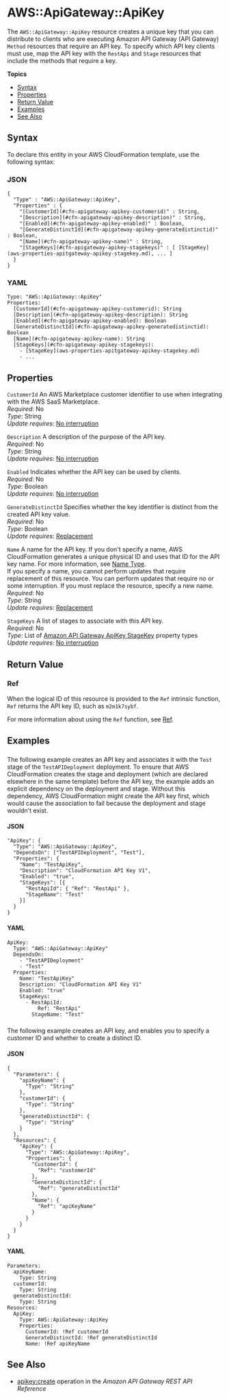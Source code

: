 # AWS::ApiGateway::ApiKey<a name="aws-resource-apigateway-apikey"></a>

The `AWS::ApiGateway::ApiKey` resource creates a unique key that you can distribute to clients who are executing Amazon API Gateway \(API Gateway\) `Method` resources that require an API key\. To specify which API key clients must use, map the API key with the `RestApi` and `Stage` resources that include the methods that require a key\.

**Topics**
+ [Syntax](#aws-resource-apigateway-apikey-syntax)
+ [Properties](#w3ab2c21c10c17b9)
+ [Return Value](#aws-resource-apigateway-apikey-returnvalues)
+ [Examples](#aws-resource-apigateway-apikey-examples)
+ [See Also](#aws-resource-apigateway-apikey-seealso)

## Syntax<a name="aws-resource-apigateway-apikey-syntax"></a>

To declare this entity in your AWS CloudFormation template, use the following syntax:

### JSON<a name="aws-resource-apigateway-apikey-syntax.json"></a>

```
{
  "Type" : "AWS::ApiGateway::ApiKey",
  "Properties" : {
    "[CustomerId](#cfn-apigateway-apikey-customerid)" : String,
    "[Description](#cfn-apigateway-apikey-description)" : String,
    "[Enabled](#cfn-apigateway-apikey-enabled)" : Boolean,
    "[GenerateDistinctId](#cfn-apigateway-apikey-generatedistinctid)" : Boolean,
    "[Name](#cfn-apigateway-apikey-name)" : String,
    "[StageKeys](#cfn-apigateway-apikey-stagekeys)" : [ [StageKey](aws-properties-apitgateway-apikey-stagekey.md), ... ]
  }
}
```

### YAML<a name="aws-resource-apigateway-apikey-syntax.yaml"></a>

```
Type: "AWS::ApiGateway::ApiKey"
Properties: 
  [CustomerId](#cfn-apigateway-apikey-customerid): String
  [Description](#cfn-apigateway-apikey-description): String
  [Enabled](#cfn-apigateway-apikey-enabled): Boolean
  [GenerateDistinctId](#cfn-apigateway-apikey-generatedistinctid): Boolean
  [Name](#cfn-apigateway-apikey-name): String
  [StageKeys](#cfn-apigateway-apikey-stagekeys):
    - [StageKey](aws-properties-apitgateway-apikey-stagekey.md)
    - ...
```

## Properties<a name="w3ab2c21c10c17b9"></a>

`CustomerId`  <a name="cfn-apigateway-apikey-customerid"></a>
An AWS Marketplace customer identifier to use when integrating with the AWS SaaS Marketplace\.  
*Required*: No  
*Type*: String  
*Update requires*: [No interruption](using-cfn-updating-stacks-update-behaviors.md#update-no-interrupt)

`Description`  <a name="cfn-apigateway-apikey-description"></a>
A description of the purpose of the API key\.  
*Required*: No  
*Type*: String  
*Update requires*: [No interruption](using-cfn-updating-stacks-update-behaviors.md#update-no-interrupt)

`Enabled`  <a name="cfn-apigateway-apikey-enabled"></a>
Indicates whether the API key can be used by clients\.  
*Required*: No  
*Type*: Boolean  
*Update requires*: [No interruption](using-cfn-updating-stacks-update-behaviors.md#update-no-interrupt)

`GenerateDistinctId`  <a name="cfn-apigateway-apikey-generatedistinctid"></a>
Specifies whether the key identifier is distinct from the created API key value\.  
*Required*: No  
*Type*: Boolean  
*Update requires*: [Replacement](using-cfn-updating-stacks-update-behaviors.md#update-replacement)

`Name`  <a name="cfn-apigateway-apikey-name"></a>
A name for the API key\. If you don't specify a name, AWS CloudFormation generates a unique physical ID and uses that ID for the API key name\. For more information, see [Name Type](aws-properties-name.md)\.  
If you specify a name, you cannot perform updates that require replacement of this resource\. You can perform updates that require no or some interruption\. If you must replace the resource, specify a new name\.
*Required*: No  
*Type*: String  
*Update requires*: [Replacement](using-cfn-updating-stacks-update-behaviors.md#update-replacement)

`StageKeys`  <a name="cfn-apigateway-apikey-stagekeys"></a>
A list of stages to associate with this API key\.  
*Required*: No  
*Type*: List of [Amazon API Gateway ApiKey StageKey](aws-properties-apitgateway-apikey-stagekey.md) property types  
*Update requires*: [No interruption](using-cfn-updating-stacks-update-behaviors.md#update-no-interrupt)

## Return Value<a name="aws-resource-apigateway-apikey-returnvalues"></a>

### Ref<a name="aws-resource-apigateway-apikey-ref"></a>

When the logical ID of this resource is provided to the `Ref` intrinsic function, `Ref` returns the API key ID, such as `m2m1k7sybf`\.

For more information about using the `Ref` function, see [Ref](intrinsic-function-reference-ref.md)\.

## Examples<a name="aws-resource-apigateway-apikey-examples"></a>

### <a name="aws-resource-apigateway-apikey-example2"></a>

The following example creates an API key and associates it with the `Test` stage of the `TestAPIDeployment` deployment\. To ensure that AWS CloudFormation creates the stage and deployment \(which are declared elsewhere in the same template\) before the API key, the example adds an explicit dependency on the deployment and stage\. Without this dependency, AWS CloudFormation might create the API key first, which would cause the association to fail because the deployment and stage wouldn't exist\.

#### JSON<a name="aws-resource-apigateway-apikey-example.json"></a>

```
"ApiKey": {
  "Type": "AWS::ApiGateway::ApiKey",
  "DependsOn": ["TestAPIDeployment", "Test"],
  "Properties": {
    "Name": "TestApiKey",
    "Description": "CloudFormation API Key V1",
    "Enabled": "true",
    "StageKeys": [{
      "RestApiId": { "Ref": "RestApi" },
      "StageName": "Test"
    }]
  }
}
```

#### YAML<a name="aws-resource-apigateway-apikey-example.yaml"></a>

```
ApiKey: 
  Type: "AWS::ApiGateway::ApiKey"
  DependsOn: 
    - "TestAPIDeployment"
    - "Test"
  Properties: 
    Name: "TestApiKey"
    Description: "CloudFormation API Key V1"
    Enabled: "true"
    StageKeys: 
      - RestApiId: 
          Ref: "RestApi"
        StageName: "Test"
```

### <a name="aws-resource-apigateway-apikey-example2"></a>

The following example creates an API key, and enables you to specify a customer ID and whether to create a distinct ID\.

#### JSON<a name="aws-resource-apigateway-apikey-example2.json"></a>

```
{
  "Parameters": {
    "apiKeyName": {
      "Type": "String"
    },
    "customerId": {
      "Type": "String"
    },
    "generateDistinctId": {
      "Type": "String"
    }
  },
  "Resources": {
    "ApiKey": {
      "Type": "AWS::ApiGateway::ApiKey",
      "Properties": {
        "CustomerId": {
          "Ref": "customerId"
        },
        "GenerateDistinctId": {
          "Ref": "generateDistinctId"
        },
        "Name": {
          "Ref": "apiKeyName"
        }
      }
    }
  }
}
```

#### YAML<a name="aws-resource-apigateway-apikey-example2.yaml"></a>

```
Parameters:
  apiKeyName:
    Type: String
  customerId:
    Type: String
  generateDistinctId:
    Type: String
Resources:
  ApiKey:
    Type: AWS::ApiGateway::ApiKey
    Properties:
      CustomerId: !Ref customerId
      GenerateDistinctId: !Ref generateDistinctId
      Name: !Ref apiKeyName
```

## See Also<a name="aws-resource-apigateway-apikey-seealso"></a>
+ [ apikey:create](http://docs.aws.amazon.com/apigateway/api-reference/link-relation/apikey-create/) operation in the *Amazon API Gateway REST API Reference*
